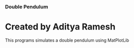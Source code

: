 ### Double Pendulum
# Created by Aditya Ramesh
This programs simulates a double pendulum using MatPlotLib
